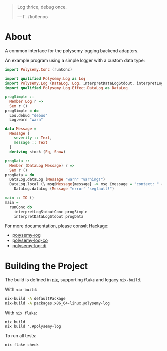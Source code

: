 > Log thrice, debug once.
>
> –– Г. Любенов

# About

A common interface for the polysemy logging backend adapters.

An example program using a simple logger with a custom data type:

```haskell
import Polysemy.Conc (runConc)

import qualified Polysemy.Log as Log
import Polysemy.Log (DataLog, Log, interpretDataLogStdout, interpretLogStdoutConc)
import qualified Polysemy.Log.Effect.DataLog as DataLog

progSimple ::
  Member Log r =>
  Sem r ()
progSimple = do
  Log.debug "debug"
  Log.warn "warn"

data Message =
  Message {
    severity :: Text,
    message :: Text
  }
  deriving stock (Eq, Show)

progData ::
  Member (DataLog Message) r =>
  Sem r ()
progData = do
  DataLog.dataLog (Message "warn" "warning!")
  DataLog.local (\ msg@Message{message} -> msg {message = "context: " <> message}) do
    DataLog.dataLog (Message "error" "segfault!")

main :: IO ()
main =
  runConc do
    interpretLogStdoutConc progSimple
    interpretDataLogStdout progData
```

For more documentation, please consult Hackage:
* [polysemy-log](https://hackage.haskell.org/package/polysemy-log)
* [polysemy-log-co](https://hackage.haskell.org/package/polysemy-log-co)
* [polysemy-log-di](https://hackage.haskell.org/package/polysemy-log-di)

# Building the Project

The build is defined in [nix], supporting `flake` and legacy `nix-build`.

With `nix-build`:

```bash
nix-build -A defaultPackage
nix-build -A packages.x86_64-linux.polysemy-log
```

With `nix flake`:

```
nix build
nix build '.#polysemy-log
```

To run all tests:

```bash
nix flake check
```

[nix]: https://nixos.org/manual/nix/unstable
